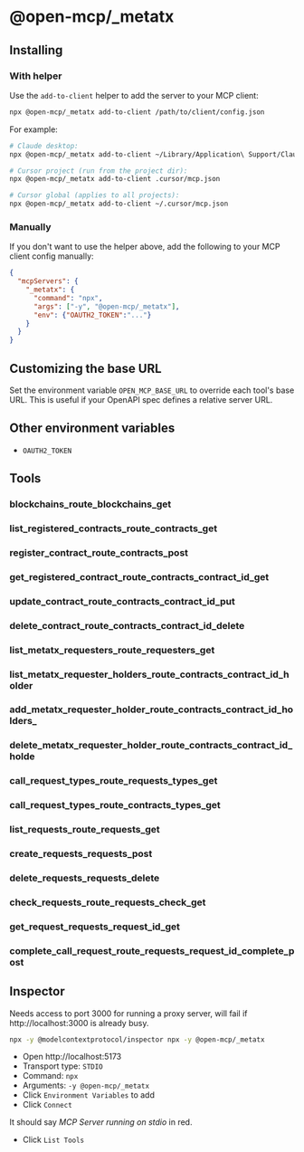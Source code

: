 # @open-mcp/_metatx

## Installing

### With helper

Use the `add-to-client` helper to add the server to your MCP client:

```bash
npx @open-mcp/_metatx add-to-client /path/to/client/config.json
```

For example:

```bash
# Claude desktop:
npx @open-mcp/_metatx add-to-client ~/Library/Application\ Support/Claude/claude_desktop_config.json

# Cursor project (run from the project dir):
npx @open-mcp/_metatx add-to-client .cursor/mcp.json

# Cursor global (applies to all projects):
npx @open-mcp/_metatx add-to-client ~/.cursor/mcp.json
```

### Manually

If you don't want to use the helper above, add the following to your MCP client config manually:

```json
{
  "mcpServers": {
    "_metatx": {
      "command": "npx",
      "args": ["-y", "@open-mcp/_metatx"],
      "env": {"OAUTH2_TOKEN":"..."}
    }
  }
}
```

## Customizing the base URL

Set the environment variable `OPEN_MCP_BASE_URL` to override each tool's base URL. This is useful if your OpenAPI spec defines a relative server URL.

## Other environment variables

- `OAUTH2_TOKEN`

## Tools

### blockchains_route_blockchains_get

### list_registered_contracts_route_contracts_get

### register_contract_route_contracts_post

### get_registered_contract_route_contracts_contract_id_get

### update_contract_route_contracts_contract_id_put

### delete_contract_route_contracts_contract_id_delete

### list_metatx_requesters_route_requesters_get

### list_metatx_requester_holders_route_contracts_contract_id_holder

### add_metatx_requester_holder_route_contracts_contract_id_holders_

### delete_metatx_requester_holder_route_contracts_contract_id_holde

### call_request_types_route_requests_types_get

### call_request_types_route_contracts_types_get

### list_requests_route_requests_get

### create_requests_requests_post

### delete_requests_requests_delete

### check_requests_route_requests_check_get

### get_request_requests_request_id_get

### complete_call_request_route_requests_request_id_complete_post

## Inspector

Needs access to port 3000 for running a proxy server, will fail if http://localhost:3000 is already busy.

```bash
npx -y @modelcontextprotocol/inspector npx -y @open-mcp/_metatx
```

- Open http://localhost:5173
- Transport type: `STDIO`
- Command: `npx`
- Arguments: `-y @open-mcp/_metatx`
- Click `Environment Variables` to add
- Click `Connect`

It should say _MCP Server running on stdio_ in red.

- Click `List Tools`

